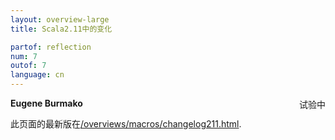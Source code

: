 ```yaml
---
layout: overview-large
title: Scala2.11中的变化

partof: reflection
num: 7
outof: 7
language: cn
---
```


<span class="label important" style="float: right;">试验中</span>

**Eugene Burmako**

此页面的最新版在[/overviews/macros/changelog211.html](/cn/overviews/macros/changelog211.html).
